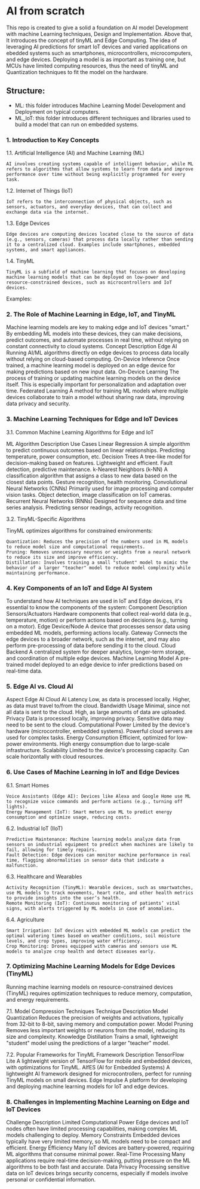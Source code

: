 # AI from scratch

This repo is created to give a solid a foundation on AI model Development with machine Learning techniques, Design and Implementation. Above that, It introduces the concept of tinyML and Edge Computing. The idea of leveraging AI predictions for smart IoT devices and varied applications on ebedded systems such as smartphones, microcontrollers, microcomputers, and edge devices. Deploying a model is as important as training one, but MCUs have limited computing resources, thus the need of tinyML and Quantization techniques to fit the model on the hardware.

## Structure:

- ML: this folder introduces Machine Learning Model Development and Deployment on typical computers.
- ML_IoT: this folder introduces different techniques and libraries used to build a model that can run on embedded systems.


### 1. Introduction to Key Concepts

1.1. Artificial Intelligence (AI) and Machine Learning (ML)

    AI involves creating systems capable of intelligent behavior, while ML refers to algorithms that allow systems to learn from data and improve performance over time without being explicitly programmed for every task.
    
1.2. Internet of Things (IoT)

    IoT refers to the interconnection of physical objects, such as sensors, actuators, and everyday devices, that can collect and exchange data via the internet.
    
1.3. Edge Devices

    Edge devices are computing devices located close to the source of data (e.g., sensors, cameras) that process data locally rather than sending it to a centralized cloud. Examples include smartphones, embedded systems, and smart appliances.



1.4. TinyML

    TinyML is a subfield of machine learning that focuses on developing machine learning models that can be deployed on low-power and resource-constrained devices, such as microcontrollers and IoT devices.


Examples:



### 2. The Role of Machine Learning in Edge, IoT, and TinyML

Machine learning models are key to making edge and IoT devices "smart." By embedding ML models into these devices, they can make decisions, predict outcomes, and automate processes in real time, without relying on constant connectivity to cloud systems.
Concept	Description
Edge AI	Running AI/ML algorithms directly on edge devices to process data locally without relying on cloud-based computing.
On-Device Inference	Once trained, a machine learning model is deployed on an edge device for making predictions based on new input data.
On-Device Learning	The process of training or updating machine learning models on the device itself. This is especially important for personalization and adaptation over time.
Federated Learning	A method for training ML models where multiple devices collaborate to train a model without sharing raw data, improving data privacy and security.

### 3. Machine Learning Techniques for Edge and IoT Devices

3.1. Common Machine Learning Algorithms for Edge and IoT

ML Algorithm	Description	Use Cases
Linear Regression	A simple algorithm to predict continuous outcomes based on linear relationships.	Predicting temperature, power consumption, etc.
Decision Trees	A tree-like model for decision-making based on features. Lightweight and efficient.	Fault detection, predictive maintenance.
k-Nearest Neighbors (k-NN)	A classification algorithm that assigns a class to new data based on the closest data points.	Gesture recognition, health monitoring.
Convolutional Neural Networks (CNNs)	Primarily used for image processing and computer vision tasks.	Object detection, image classification on IoT cameras.
Recurrent Neural Networks (RNNs)	Designed for sequence data and time series analysis.	Predicting sensor readings, activity recognition.

3.2. TinyML-Specific Algorithms

TinyML optimizes algorithms for constrained environments:

    Quantization: Reduces the precision of the numbers used in ML models to reduce model size and computational requirements.
    Pruning: Removes unnecessary neurons or weights from a neural network to reduce its size and improve efficiency.
    Distillation: Involves training a small "student" model to mimic the behavior of a larger "teacher" model to reduce model complexity while maintaining performance.

### 4. Key Components of an IoT and Edge AI System

To understand how AI techniques are used in IoT and Edge devices, it's essential to know the components of the system:
Component	Description
Sensors/Actuators	Hardware components that collect real-world data (e.g., temperature, motion) or perform actions based on decisions (e.g., turning on a motor).
Edge Device/Node	A device that processes sensor data using embedded ML models, performing actions locally.
Gateway	Connects the edge devices to a broader network, such as the internet, and may also perform pre-processing of data before sending it to the cloud.
Cloud Backend	A centralized system for deeper analytics, longer-term storage, and coordination of multiple edge devices.
Machine Learning Model	A pre-trained model deployed to an edge device to infer predictions based on real-time data.

### 5. Edge AI vs. Cloud AI
Aspect	Edge AI	Cloud AI
Latency	Low, as data is processed locally.	Higher, as data must travel to/from the cloud.
Bandwidth Usage	Minimal, since not all data is sent to the cloud.	High, as large amounts of data are uploaded.
Privacy	Data is processed locally, improving privacy.	Sensitive data may need to be sent to the cloud.
Computational Power	Limited by the device's hardware (microcontroller, embedded systems).	Powerful cloud servers are used for complex tasks.
Energy Consumption	Efficient, optimized for low-power environments.	High energy consumption due to large-scale infrastructure.
Scalability	Limited to the device's processing capacity.	Can scale horizontally with cloud resources.


### 6. Use Cases of Machine Learning in IoT and Edge Devices

6.1. Smart Homes

    Voice Assistants (Edge AI): Devices like Alexa and Google Home use ML to recognize voice commands and perform actions (e.g., turning off lights).
    Energy Management (IoT): Smart meters use ML to predict energy consumption and optimize usage, reducing costs.

6.2. Industrial IoT (IIoT)

    Predictive Maintenance: Machine learning models analyze data from sensors on industrial equipment to predict when machines are likely to fail, allowing for timely repairs.
    Fault Detection: Edge devices can monitor machine performance in real time, flagging abnormalities in sensor data that indicate a malfunction.

6.3. Healthcare and Wearables

    Activity Recognition (TinyML): Wearable devices, such as smartwatches, use ML models to track movements, heart rate, and other health metrics to provide insights into the user’s health.
    Remote Monitoring (IoT): Continuous monitoring of patients’ vital signs, with alerts triggered by ML models in case of anomalies.

6.4. Agriculture

    Smart Irrigation: IoT devices with embedded ML models can predict the optimal watering times based on weather conditions, soil moisture levels, and crop types, improving water efficiency.
    Crop Monitoring: Drones equipped with cameras and sensors use ML models to analyze crop health and detect diseases early.

### 7. Optimizing Machine Learning Models for Edge Devices (TinyML)

Running machine learning models on resource-constrained devices (TinyML) requires optimization techniques to reduce memory, computation, and energy requirements.

7.1. Model Compression Techniques
Technique	Description
Model Quantization	Reduces the precision of weights and activations, typically from 32-bit to 8-bit, saving memory and computation power.
Model Pruning	Removes less important weights or neurons from the model, reducing its size and complexity.
Knowledge Distillation	Trains a small, lightweight "student" model using the predictions of a larger "teacher" model.

7.2. Popular Frameworks for TinyML
Framework	Description
TensorFlow Lite	A lightweight version of TensorFlow for mobile and embedded devices, with optimizations for TinyML.
AIfES (AI for Embedded Systems)	A lightweight AI framework designed for microcontrollers, perfect for running TinyML models on small devices.
Edge Impulse	A platform for developing and deploying machine learning models for IoT and edge devices.

### 8. Challenges in Implementing Machine Learning on Edge and IoT Devices
Challenge	Description
Limited Computational Power	Edge devices and IoT nodes often have limited processing capabilities, making complex ML models challenging to deploy.
Memory Constraints	Embedded devices typically have very limited memory, so ML models need to be compact and efficient.
Energy Efficiency	Many IoT devices are battery-powered, requiring ML algorithms that consume minimal power.
Real-Time Processing	Many applications require real-time decision-making, putting pressure on the ML algorithms to be both fast and accurate.
Data Privacy	Processing sensitive data on IoT devices brings security concerns, especially if models involve personal or confidential information.